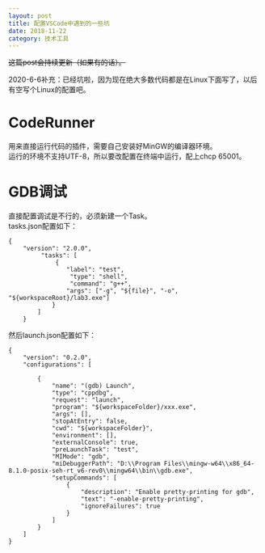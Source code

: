 ```yaml
---
layout: post
title: 配置VSCode中遇到的一些坑
date: 2018-11-22
category: 技术工具
---
```


~~这篇post会持续更新（如果有的话）。~~

2020-6-6补充：已经坑啦，因为现在绝大多数代码都是在Linux下面写了，以后有空写个Linux的配置吧。

# CodeRunner

用来直接运行代码的插件，需要自己安装好MinGW的编译器环境。  
运行的环境不支持UTF-8，所以要改配置在终端中运行，配上chcp 65001。  

# GDB调试

直接配置调试是不行的，必须新建一个Task。  
tasks.json配置如下：
```
{
    "version": "2.0.0",
         "tasks": [
             {
                "label": "test",
                 "type": "shell",
                 "command": "g++",
                "args": ["-g", "${file}", "-o", "${workspaceRoot}/lab3.exe"]
            }
        ]
    }
```
然后launch.json配置如下：
```
{
    "version": "0.2.0",
    "configurations": [

        {
            "name": "(gdb) Launch",
            "type": "cppdbg",
            "request": "launch",
            "program": "${workspaceFolder}/xxx.exe",
            "args": [],
            "stopAtEntry": false,
            "cwd": "${workspaceFolder}",
            "environment": [],
            "externalConsole": true,
            "preLaunchTask": "test",
            "MIMode": "gdb",
            "miDebuggerPath": "D:\\Program Files\\mingw-w64\\x86_64-8.1.0-posix-seh-rt_v6-rev0\\mingw64\\bin\\gdb.exe",
            "setupCommands": [
                {
                    "description": "Enable pretty-printing for gdb",
                    "text": "-enable-pretty-printing",
                    "ignoreFailures": true
                }
            ]
        }
    ]
}
```
